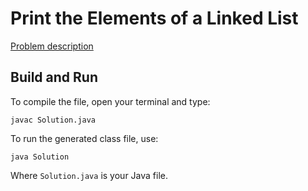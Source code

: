 # Print the Elements of a Linked List

[Problem description](https://www.hackerrank.com/challenges/print-the-elements-of-a-linked-list)

## Build and Run

To compile the file, open your terminal and type:
```
javac Solution.java
```

To run the generated class file, use:
```
java Solution
```

Where `Solution.java` is your Java file.
